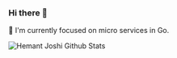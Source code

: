 ### Hi there 👋

🤔 I'm currently focused on micro services in Go.

<!--
**marlonfan/marlonfan** is a ✨ _special_ ✨ repository because its `README.md` (this file) appears on your GitHub profile.

Here are some ideas to get you started:

- 🔭 I’m currently working on ...
- 🌱 I’m currently learning ...
- 👯 I’m looking to collaborate on ...
- 🤔 I’m looking for help with ...
- 💬 Ask me about ...
- 📫 How to reach me: ...
- 😄 Pronouns: ...
- ⚡ Fun fact: ...
-->

![Hemant Joshi Github Stats](https://github-readme-stats.vercel.app/api?username=MarlonFan&show_icons=true&title_color=fff&icon_color=79ff97&text_color=9f9f9f&bg_color=151515&hide=["contribs"])
